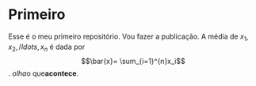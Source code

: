 # Primeiro
Esse é o meu primeiro repositório. Vou fazer a publicação.
A média de $x_1, x_2, /ldots, x_n$ é dada por 
$$\bar{x}= \sum_{i=1}^{n}x_i$$. *olha*o que**acontece**.